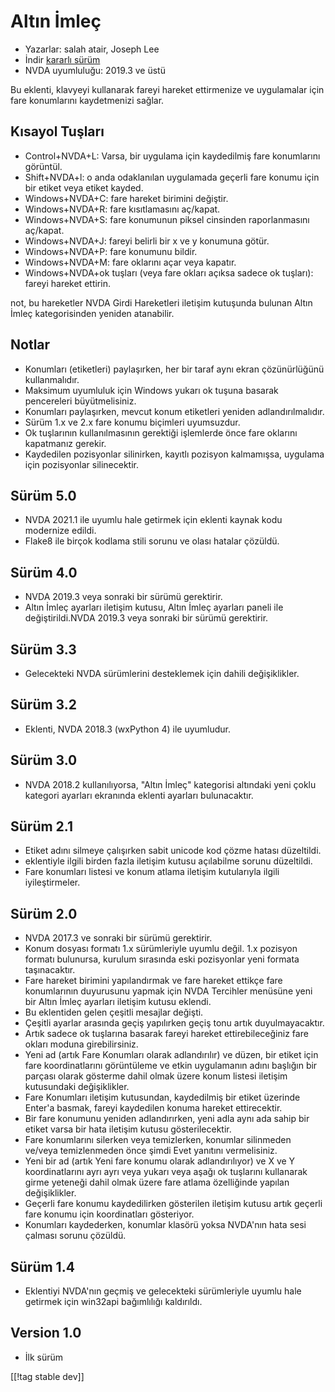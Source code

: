 # Altın İmleç #

* Yazarlar: salah atair, Joseph Lee
* İndir [kararlı sürüm][1]
* NVDA uyumluluğu: 2019.3 ve üstü

Bu eklenti, klavyeyi kullanarak fareyi hareket ettirmenize ve uygulamalar
için fare konumlarını kaydetmenizi sağlar.

## Kısayol Tuşları

* Control+NVDA+L: Varsa, bir uygulama için kaydedilmiş fare konumlarını
  görüntül.
* Shift+NVDA+l: o anda odaklanılan uygulamada geçerli fare konumu için bir
  etiket veya etiket kayded.
* Windows+NVDA+C: fare hareket birimini değiştir.
* Windows+NVDA+R: fare kısıtlamasını aç/kapat.
* Windows+NVDA+S: fare konumunun piksel cinsinden raporlanmasını aç/kapat.
* Windows+NVDA+J: fareyi belirli bir x ve y konumuna götür.
* Windows+NVDA+P: fare konumunu bildir.
* Windows+NVDA+M: fare oklarını açar veya kapatır.
* Windows+NVDA+ok tuşları (veya fare okları açıksa sadece ok tuşları):
  fareyi hareket ettirin.

not, bu hareketler NVDA Girdi Hareketleri iletişim  kutuşunda bulunan Altın
İmleç kategorisinden yeniden atanabilir.

## Notlar

* Konumları (etiketleri) paylaşırken, her bir taraf aynı ekran çözünürlüğünü
  kullanmalıdır. 
* Maksimum uyumluluk için Windows yukarı ok tuşuna basarak pencereleri
  büyütmelisiniz. 
* Konumları paylaşırken, mevcut konum etiketleri yeniden adlandırılmalıdır. 
* Sürüm 1.x ve 2.x fare konumu biçimleri uyumsuzdur. 
* Ok tuşlarının kullanılmasının gerektiği işlemlerde önce fare oklarını
  kapatmanız gerekir.
* Kaydedilen pozisyonlar silinirken, kayıtlı pozisyon kalmamışsa, uygulama
  için pozisyonlar silinecektir.

## Sürüm 5.0

* NVDA 2021.1 ile uyumlu hale getirmek için eklenti kaynak kodu modernize
  edildi.
* Flake8 ile birçok kodlama stili sorunu ve olası hatalar çözüldü.

## Sürüm 4.0

* NVDA 2019.3 veya sonraki bir sürümü gerektirir.
* Altın İmleç ayarları iletişim kutusu, Altın İmleç ayarları paneli ile
  değiştirildi.NVDA 2019.3 veya sonraki bir sürümü gerektirir.

## Sürüm 3.3

* Gelecekteki NVDA sürümlerini desteklemek için dahili değişiklikler.

## Sürüm 3.2

* Eklenti, NVDA 2018.3 (wxPython 4) ile uyumludur.

## Sürüm 3.0

* NVDA 2018.2 kullanılıyorsa, "Altın İmleç" kategorisi altındaki yeni çoklu
  kategori ayarları ekranında eklenti ayarları bulunacaktır.

## Sürüm 2.1

* Etiket adını silmeye çalışırken sabit unicode kod çözme hatası düzeltildi.
* eklentiyle ilgili birden fazla iletişim kutusu açılabilme sorunu
  düzeltildi.
* Fare konumları listesi ve konum atlama iletişim kutularıyla ilgili
  iyileştirmeler.

## Sürüm 2.0

* NVDA 2017.3 ve sonraki bir sürümü gerektirir.
* Konum dosyası formatı 1.x sürümleriyle uyumlu değil. 1.x pozisyon formatı
  bulunursa, kurulum sırasında eski pozisyonlar yeni formata taşınacaktır.
* Fare hareket birimini yapılandırmak ve fare hareket ettikçe fare
  konumlarının duyurusunu yapmak için NVDA Tercihler menüsüne yeni bir Altın
  İmleç ayarları iletişim kutusu eklendi.
* Bu eklentiden gelen çeşitli mesajlar değişti.
* Çeşitli ayarlar arasında geçiş yapılırken geçiş tonu artık
  duyulmayacaktır.
* Artık sadece ok tuşlarına basarak fareyi hareket ettirebileceğiniz fare
  okları moduna girebilirsiniz.
* Yeni ad (artık Fare Konumları olarak adlandırılır) ve düzen, bir etiket
  için fare koordinatlarını görüntüleme ve etkin uygulamanın adını başlığın
  bir parçası olarak gösterme dahil olmak üzere konum listesi iletişim
  kutusundaki değişiklikler.
* Fare Konumları iletişim kutusundan, kaydedilmiş bir etiket üzerinde
  Enter'a basmak, fareyi kaydedilen konuma hareket ettirecektir.
* Bir fare konumunu yeniden adlandırırken, yeni adla aynı ada sahip bir
  etiket varsa bir hata iletişim kutusu gösterilecektir.
* Fare konumlarını silerken veya temizlerken, konumlar silinmeden ve/veya
  temizlenmeden önce şimdi Evet yanıtını vermelisiniz.
* Yeni bir ad (artık Yeni fare konumu olarak adlandırılıyor) ve X ve Y
  koordinatlarını ayrı ayrı veya yukarı veya aşağı ok tuşlarını kullanarak
  girme yeteneği dahil olmak üzere fare atlama özelliğinde yapılan
  değişiklikler.
* Geçerli fare konumu kaydedilirken gösterilen iletişim kutusu artık geçerli
  fare konumu için koordinatları gösteriyor.
* Konumları kaydederken, konumlar klasörü yoksa NVDA'nın hata sesi çalması
  sorunu çözüldü.

## Sürüm 1.4

* Eklentiyi NVDA'nın geçmiş ve gelecekteki sürümleriyle uyumlu hale getirmek
  için win32api bağımlılığı kaldırıldı.

## Version 1.0

* İlk sürüm

[[!tag stable dev]]

[1]: https://addons.nvda-project.org/files/get.php?file=gc

[2]: https://addons.nvda-project.org/files/get.php?file=gc-dev
